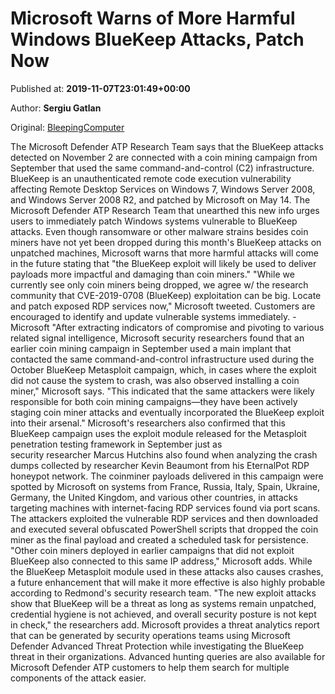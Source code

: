 
# Microsoft Warns of More Harmful Windows BlueKeep Attacks, Patch Now

Published at: **2019-11-07T23:01:49+00:00**

Author: **Sergiu Gatlan**

Original: [BleepingComputer](https://www.bleepingcomputer.com/news/security/microsoft-warns-of-more-harmful-windows-bluekeep-attacks-patch-now/)

The Microsoft Defender ATP Research Team says that the BlueKeep attacks detected on November 2 are connected with a coin mining campaign from September that used the same command-and-control (C2) infrastructure.
BlueKeep is an unauthenticated remote code execution vulnerability affecting Remote Desktop Services on Windows 7, Windows Server 2008, and Windows Server 2008 R2, and patched by Microsoft on May 14.
The Microsoft Defender ATP Research Team that unearthed this new info urges users to immediately patch Windows systems vulnerable to BlueKeep attacks.
Even though ransomware or other malware strains besides coin miners have not yet been dropped during this month's BlueKeep attacks on unpatched machines, Microsoft warns that more harmful attacks will come in the future stating that "the BlueKeep exploit will likely be used to deliver payloads more impactful and damaging than coin miners."
"While we currently see only coin miners being dropped, we agree w/ the research community that CVE-2019-0708 (BlueKeep) exploitation can be big. Locate and patch exposed RDP services now," Microsoft tweeted.
Customers are encouraged to identify and update vulnerable systems immediately. - Microsoft
"After extracting indicators of compromise and pivoting to various related signal intelligence, Microsoft security researchers found that an earlier coin mining campaign in September used a main implant that contacted the same command-and-control infrastructure used during the October BlueKeep Metasploit campaign, which, in cases where the exploit did not cause the system to crash, was also observed installing a coin miner," Microsoft says.
"This indicated that the same attackers were likely responsible for both coin mining campaigns—they have been actively staging coin miner attacks and eventually incorporated the BlueKeep exploit into their arsenal."
Microsoft's researchers also confirmed that this BlueKeep campaign uses the exploit module released for the Metasploit penetration testing framework in September just as security researcher Marcus Hutchins also found when analyzing the crash dumps collected by researcher Kevin Beaumont from his EternalPot RDP honeypot network.
The coinminer payloads delivered in this campaign were spotted by Microsoft on systems from France, Russia, Italy, Spain, Ukraine, Germany, the United Kingdom, and various other countries, in attacks targeting machines with internet-facing RDP services found via port scans.
The attackers exploited the vulnerable RDP services and then downloaded and executed several obfuscated PowerShell scripts that dropped the coin miner as the final payload and created a scheduled task for persistence.
"Other coin miners deployed in earlier campaigns that did not exploit BlueKeep also connected to this same IP address," Microsoft adds.
While the BlueKeep Metasploit module used in these attacks also causes crashes, a future enhancement that will make it more effective is also highly probable according to Redmond's security research team.
"The new exploit attacks show that BlueKeep will be a threat as long as systems remain unpatched, credential hygiene is not achieved, and overall security posture is not kept in check," the researchers add.
Microsoft provides a threat analytics report that can be generated by security operations teams using Microsoft Defender Advanced Threat Protection while investigating the BlueKeep threat in their organizations.
Advanced hunting queries are also available for Microsoft Defender ATP customers to help them search for multiple components of the attack easier.
